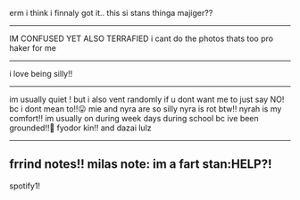 erm i think i finnaly got it.. 
 this si stans thinga majiger??
___________________________________
 IM CONFUSED YET ALSO TERRAFIED
i cant do the photos thats too pro haker for me
_________________________________________________
i love being silly!!
_______________________________
im usually quiet ! but i also vent randomly if u dont want me to just say NO! bc i dont mean to!!😛
mie and nyra are so silly nyra is rot btw!! 
nyrah is my comfort!! im usually on during week days during school bc ive been grounded!!🤟
 fyodor kin!! and dazai lulz
_____________________________________________________________________________________
 
 frrind notes!!
milas note: im a fart 
stan:HELP?!
----------------------------------------
spotify1! 
[
](https://open.spotify.com/user/31eyemml2wjvcgtrfferkcyatfky?si=04250801baae476c)
